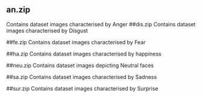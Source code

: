 ## an.zip
Contains dataset images characterised by Anger
##dis.zip
Contains dataset images characterised by Disgust

##fe.zip
Contains dataset images characterised by Fear

##ha.zip
Contains dataset images characterised by happiness

##neu.zip
Contains dataset images depicting Neutral faces

##sa.zip
Contains dataset images characterised by Sadness

##sur.zip
Contains dataset images characterised by Surprise
